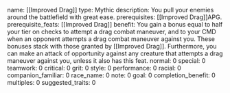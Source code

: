 name: [[Improved Drag]]
type: Mythic
description: You pull your enemies around the battlefield with great ease.
prerequisites: [[Improved Drag]]APG.
prerequisite_feats: [[Improved Drag]]
benefit: You gain a bonus equal to half your tier on checks to attempt a drag combat maneuver, and to your CMD when an opponent attempts a drag combat maneuver against you. These bonuses stack with those granted by [[Improved Drag]]. Furthermore, you can make an attack of opportunity against any creature that attempts a drag maneuver against you, unless it also has this feat.
normal: 0
special: 0
teamwork: 0
critical: 0
grit: 0
style: 0
performance: 0
racial: 0
companion_familiar: 0
race_name: 0
note: 0
goal: 0
completion_benefit: 0
multiples: 0
suggested_traits: 0
